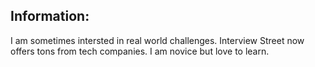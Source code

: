 Information:
-------------

I am sometimes intersted in real world challenges. Interview Street now offers tons from tech companies.
I am novice but love to learn.
